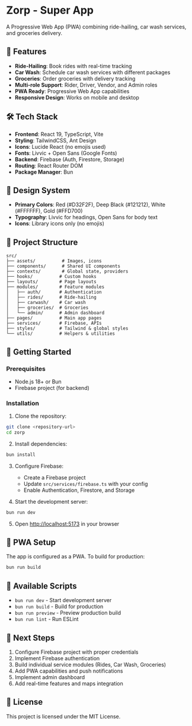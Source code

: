 # Zorp - Super App

A Progressive Web App (PWA) combining ride-hailing, car wash services, and groceries delivery.

## 🚀 Features

- **Ride-Hailing**: Book rides with real-time tracking
- **Car Wash**: Schedule car wash services with different packages
- **Groceries**: Order groceries with delivery tracking
- **Multi-role Support**: Rider, Driver, Vendor, and Admin roles
- **PWA Ready**: Progressive Web App capabilities
- **Responsive Design**: Works on mobile and desktop

## 🛠 Tech Stack

- **Frontend**: React 19, TypeScript, Vite
- **Styling**: TailwindCSS, Ant Design
- **Icons**: Lucide React (no emojis used)
- **Fonts**: Livvic + Open Sans (Google Fonts)
- **Backend**: Firebase (Auth, Firestore, Storage)
- **Routing**: React Router DOM
- **Package Manager**: Bun

## 🎨 Design System

- **Primary Colors**: Red (#D32F2F), Deep Black (#121212), White (#FFFFFF), Gold (#FFD700)
- **Typography**: Livvic for headings, Open Sans for body text
- **Icons**: Library icons only (no emojis)

## 📁 Project Structure

```
src/
├── assets/          # Images, icons
├── components/      # Shared UI components
├── contexts/        # Global state, providers
├── hooks/          # Custom hooks
├── layouts/        # Page layouts
├── modules/        # Feature modules
│   ├── auth/       # Authentication
│   ├── rides/      # Ride-hailing
│   ├── carwash/    # Car wash
│   ├── groceries/  # Groceries
│   └── admin/      # Admin dashboard
├── pages/          # Main app pages
├── services/       # Firebase, APIs
├── styles/         # Tailwind & global styles
└── utils/          # Helpers & utilities
```

## 🚀 Getting Started

### Prerequisites

- Node.js 18+ or Bun
- Firebase project (for backend)

### Installation

1. Clone the repository:
```bash
git clone <repository-url>
cd zorp
```

2. Install dependencies:
```bash
bun install
```

3. Configure Firebase:
   - Create a Firebase project
   - Update `src/services/firebase.ts` with your config
   - Enable Authentication, Firestore, and Storage

4. Start the development server:
```bash
bun run dev
```

5. Open [http://localhost:5173](http://localhost:5173) in your browser

## 📱 PWA Setup

The app is configured as a PWA. To build for production:

```bash
bun run build
```

## 🔧 Available Scripts

- `bun run dev` - Start development server
- `bun run build` - Build for production
- `bun run preview` - Preview production build
- `bun run lint` - Run ESLint

## 🎯 Next Steps

1. Configure Firebase project with proper credentials
2. Implement Firebase authentication
3. Build individual service modules (Rides, Car Wash, Groceries)
4. Add PWA capabilities and push notifications
5. Implement admin dashboard
6. Add real-time features and maps integration

## 📄 License

This project is licensed under the MIT License.
